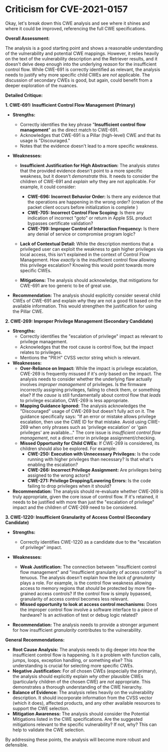 # Criticism for CVE-2021-0157

Okay, let's break down this CWE analysis and see where it shines and where it could be improved, referencing the full CWE specifications.

**Overall Assessment:**

The analysis is a good starting point and shows a reasonable understanding of the vulnerability and potential CWE mappings. However, it relies heavily on the text of the vulnerability description and the Retriever results, and it doesn't delve deep enough into the underlying *reason* for the insufficient control flow. While CWE-691 is correctly identified as relevant, the analysis needs to justify why more specific child CWEs are *not* applicable.  The discussion of secondary CWEs is good, but again, could benefit from a deeper exploration of the nuances.

**Detailed Critique:**

**1. CWE-691: Insufficient Control Flow Management (Primary)**

*   **Strengths:**
    *   Correctly identifies the key phrase "**Insufficient control flow management**" as the direct match to CWE-691.
    *   Acknowledges that CWE-691 is a Pillar (high-level) CWE and that its usage is "Discouraged."
    *   Notes that the evidence doesn't lead to a more specific weakness.
*   **Weaknesses:**
    *   **Insufficient Justification for High Abstraction:** The analysis *states* that the provided evidence doesn't point to a more specific weakness, but it doesn't *demonstrate* this.  It needs to consider the children of CWE-691 and *explain why* they are not applicable.  For example, it could consider:
        *   **CWE-696: Incorrect Behavior Order:**  Is there any evidence that the operations are happening in the wrong order? (creation of the packet client occurs before initialization is complete )
        *   **CWE-705: Incorrect Control Flow Scoping:** Is there any indication of incorrect "goto" or return in Apple SSL product bypasses certificate validation?
        *   **CWE-799: Improper Control of Interaction Frequency:**  Is there any denial of service or compromise program logic?
    *   **Lack of Contextual Detail:** While the description mentions that a privileged user can exploit the weakness to gain higher privileges via local access, this isn't explained in the context of Control Flow Management.  How *exactly* is the insufficient control flow allowing this privilege escalation?  Knowing this would point towards more specific CWEs.

    *   **Mitigations:** The analysis should acknowledge, that mitigations for CWE-691 are too generic to be of great use.

*   **Recommendation:**  The analysis should explicitly consider several child CWEs of CWE-691 and explain *why* they are not a good fit based on the available information. This would strengthen the justification for using the Pillar CWE.

**2. CWE-269: Improper Privilege Management (Secondary Candidate)**

*   **Strengths:**
    *   Correctly identifies the "escalation of privilege" impact as relevant to privilege management.
    *   Acknowledges that the root cause is control flow, but the impact relates to privileges.
    *   Mentions the "PR:H" CVSS vector string which is relevant.
*   **Weaknesses:**
    *   **Over-Reliance on Impact:** While the impact is privilege escalation, CWE-269 is frequently misused if it's *only* based on the impact. The analysis needs to consider whether the underlying flaw actually involves *improper management* of privileges. Is the firmware incorrectly assigning privileges, failing to check them, or something else?  If the *cause* is still fundamentally about control flow that *leads* to privilege escalation, CWE-269 is less appropriate.
    *   **Mapping Guidance Ignored:** The analysis acknowledges the "Discouraged" usage of CWE-269 but doesn't fully act on it.  The guidance specifically says: "If an error or mistake allows privilege escalation, then use the CWE ID for that mistake. Avoid using CWE-269 when only phrases such as 'privilege escalation' or 'gain privileges' are available..."  The core issue is *insufficient control flow management*, not a direct error in privilege assignment/checking.
    *   **Missed Opportunity for Child CWEs:** If CWE-269 is considered, its children should also be explored. For example:
        *   **CWE-250: Execution with Unnecessary Privileges:** Is the code running with higher privileges than necessary? Is that what's enabling the escalation?
        *   **CWE-266: Incorrect Privilege Assignment:**  Are privileges being assigned to the wrong actors?
        *   **CWE-271: Privilege Dropping/Lowering Errors:** Is the code failing to drop privileges when it should?
*   **Recommendation:**  The analysis should re-evaluate whether CWE-269 is truly appropriate, given the core issue of control flow. If it's retained, it needs to be justified with more than just the "escalation of privilege" impact and the children of CWE-269 need to be considered.

**3. CWE-1220: Insufficient Granularity of Access Control (Secondary Candidate)**

*   **Strengths:**
    *   Correctly identifies CWE-1220 as a candidate due to the "escalation of privilege" impact.
*   **Weaknesses:**
    *   **Weak Justification:** The connection between "insufficient control flow management" and "insufficient granularity of access control" is tenuous. The analysis doesn't explain how the *lack of granularity* plays a role. For example, is the control flow weakness allowing access to memory regions that *should* be protected by more fine-grained access controls? If the control flow is simply bypassed, granularity of access control becomes less relevant.
    *   **Missed opportunity to look at access control mechanisms:** Does the improper control flow involve a software interface to a piece of hardware? Is an activation of test or debug logic related?

*   **Recommendation:** The analysis needs to provide a stronger argument for how insufficient *granularity* contributes to the vulnerability.

**General Recommendations:**

*   **Root Cause Analysis:**  The analysis needs to dig deeper into *how* the insufficient control flow is happening.  Is it a problem with function calls, jumps, loops, exception handling, or something else?  This understanding is crucial for selecting more specific CWEs.
*   **Negative Justification:**  For *all* chosen CWEs (especially the primary), the analysis should explicitly explain *why* other plausible CWEs (particularly children of the chosen CWE) are *not* appropriate. This demonstrates a thorough understanding of the CWE hierarchy.
*   **Balance of Evidence:** The analysis relies heavily on the vulnerability description. It should incorporate information from the CVSS vector (which it does), affected products, and any other available resources to support the CWE selection.
*   **Mitigation Awareness:** The analysis should consider the Potential Mitigations listed in the CWE specifications. Are the suggested mitigations relevant to the specific vulnerability? If not, why? This can help to validate the CWE selection.

By addressing these points, the analysis will become more robust and defensible.